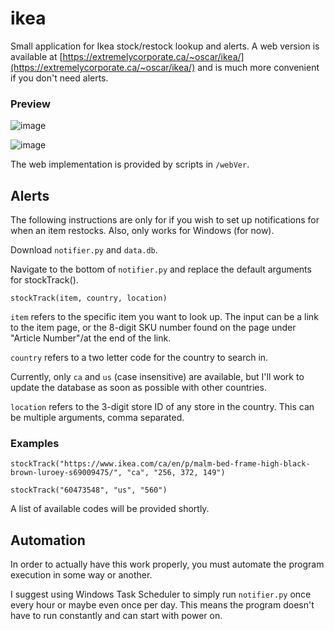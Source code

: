 # ikea
Small application for Ikea stock/restock lookup and alerts. A web version is available at [https://extremelycorporate.ca/~oscar/ikea/](https://extremelycorporate.ca/~oscar/ikea/) and is much more convenient if you don't need alerts.

### Preview
![image](https://github.com/LordExodius/ikea/assets/26910397/66887a6a-8970-4592-b53e-790ee9545401)


![image](https://github.com/LordExodius/ikea/assets/26910397/154ab1c1-1ab0-4a2f-b6fd-7728790fd7ec)


The web implementation is provided by scripts in `/webVer`.

## Alerts
The following instructions are only for if you wish to set up notifications for when an item restocks. Also, only works for Windows (for now).

Download `notifier.py` and `data.db`.

Navigate to the bottom of `notifier.py` and replace the default arguments for stockTrack().

`stockTrack(item, country, location)`

`item` refers to the specific item you want to look up. The input can be a link to the item page, or the 8-digit SKU number found on the page under "Article Number"/at the end of the link.
  
`country` refers to a two letter code for the country to search in. 
  
Currently, only `ca` and `us` (case insensitive) are available, but I'll work to update the database as soon as possible with other countries.
  
`location` refers to the 3-digit store ID of any store in the country. This can be multiple arguments, comma separated.

### Examples 

`stockTrack("https://www.ikea.com/ca/en/p/malm-bed-frame-high-black-brown-luroey-s69009475/", "ca", "256, 372, 149")`

`stockTrack("60473548", "us", "560")`

A list of available codes will be provided shortly.

## Automation
  
In order to actually have this work properly, you must automate the program execution in some way or another.
  
I suggest using Windows Task Scheduler to simply run `notifier.py` once every hour or maybe even once per day. This means the program doesn't have to run constantly and can start with power on.
